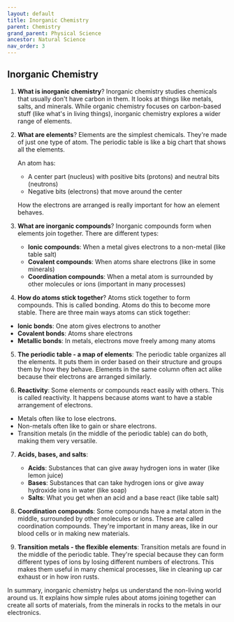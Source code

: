 ```yaml
---
layout: default
title: Inorganic Chemistry
parent: Chemistry
grand_parent: Physical Science
ancestor: Natural Science
nav_order: 3
---
```


## Inorganic Chemistry

1. **What is inorganic chemistry**? Inorganic chemistry studies chemicals that usually don't have carbon in them. It looks at things like metals, salts, and minerals. While organic chemistry focuses on carbon-based stuff (like what's in living things), inorganic chemistry explores a wider range of elements.

2. **What are elements**? Elements are the simplest chemicals. They're made of just one type of atom. The periodic table is like a big chart that shows all the elements.

    An atom has:
    - A center part (nucleus) with positive bits (protons) and neutral bits (neutrons)
    - Negative bits (electrons) that move around the center

    How the electrons are arranged is really important for how an element behaves.

3. **What are inorganic compounds**? Inorganic compounds form when elements join together. There are different types:
    - **Ionic compounds**: When a metal gives electrons to a non-metal (like table salt)
    - **Covalent compounds**: When atoms share electrons (like in some minerals)
    - **Coordination compounds**: When a metal atom is surrounded by other molecules or ions (important in many processes)

4. **How do atoms stick together**? Atoms stick together to form compounds. This is called bonding. Atoms do this to become more stable. There are three main ways atoms can stick together:
- **Ionic bonds**: One atom gives electrons to another
- **Covalent bonds**: Atoms share electrons
- **Metallic bonds**: In metals, electrons move freely among many atoms

5. **The periodic table - a map of elements**: The periodic table organizes all the elements. It puts them in order based on their structure and groups them by how they behave. Elements in the same column often act alike because their electrons are arranged similarly.

6. **Reactivity**: Some elements or compounds react easily with others. This is called reactivity. It happens because atoms want to have a stable arrangement of electrons.
- Metals often like to lose electrons.
- Non-metals often like to gain or share electrons.
- Transition metals (in the middle of the periodic table) can do both, making them very versatile.

7. **Acids, bases, and salts**:

    - **Acids**: Substances that can give away hydrogen ions in water (like lemon juice)
    - **Bases**: Substances that can take hydrogen ions or give away hydroxide ions in water (like soap)
    - **Salts**: What you get when an acid and a base react (like table salt)

8. **Coordination compounds**: Some compounds have a metal atom in the middle, surrounded by other molecules or ions. These are called coordination compounds. They're important in many areas, like in our blood cells or in making new materials.

9. **Transition metals - the flexible elements**: Transition metals are found in the middle of the periodic table. They're special because they can form different types of ions by losing different numbers of electrons. This makes them useful in many chemical processes, like in cleaning up car exhaust or in how iron rusts.

In summary, inorganic chemistry helps us understand the non-living world around us. It explains how simple rules about atoms joining together can create all sorts of materials, from the minerals in rocks to the metals in our electronics.
